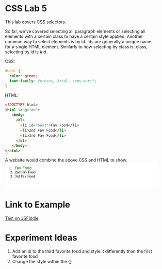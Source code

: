 # CSS Lab 5

This lab covers CSS selectors. 

So far, we've covered selecting all paragraph elements or selecting all elements with a certain class to have a certain style applied. Another common way to select elements is by id. Ids are generally a unique name for a single HTML element. Similarly to how selecting by class is .class, selecting by id is #id.

CSS:
```css
#best {
  color: green;
  font-family: Verdana, Arial, sans-serif;
}
``` 

HTML:
```html
<!DOCTYPE html>
<html lang="en">
   <body>
     <ol>
       <li id="best">Fav Food</li>
       <li>2nd Fav Food</li>
       <li>3rd Fav Food</li>
     </ol>
   </body>
</html>
```

A website would combine the above CSS and HTML to show:  
![HTML/CSS example of styling by id](./img/05-select_by_id_food.png)

# Link to Example

[Test on JSFiddle](https://jsfiddle.net/k_staple/w8jn74dq/5/)



# Experiment Ideas
1. Add an id to the third favorite food and style it differently than the first favorite food
2. Change the style within the {}

